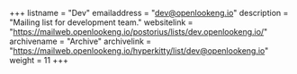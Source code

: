 +++
listname = "Dev"
emailaddress = "dev@openlookeng.io"
description = "Mailing list for development team."
websitelink = "https://mailweb.openlookeng.io/postorius/lists/dev.openlookeng.io/"
archivename = "Archive"
archivelink = "https://mailweb.openlookeng.io/hyperkitty/list/dev@openlookeng.io"
weight = 11
+++